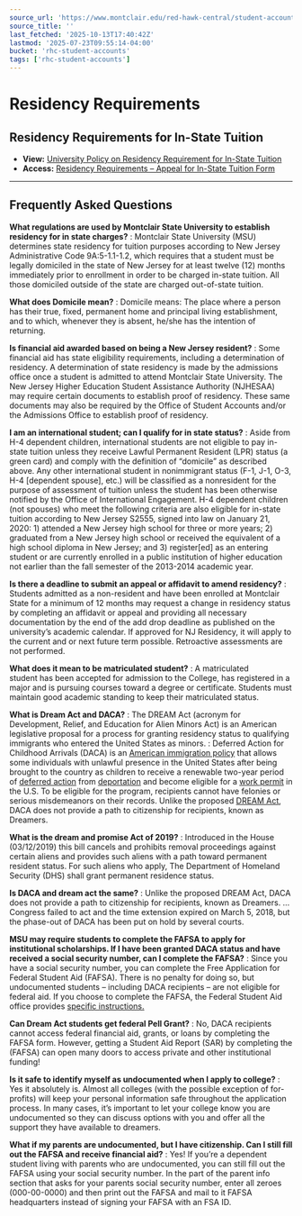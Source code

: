 ```yaml
---
source_url: 'https://www.montclair.edu/red-hawk-central/student-accounts/residency-requirements/'
source_title: ''
last_fetched: '2025-10-13T17:40:42Z'
lastmod: '2025-07-23T09:55:14-04:00'
bucket: 'rhc-student-accounts'
tags: ['rhc-student-accounts']
---
```


# Residency Requirements

## Residency Requirements for In-State Tuition

* **View:** [University Policy on Residency Requirement for In-State Tuition](https://www.montclair.edu/policies/all-policies/residency-requirements-for-in-state-tuition/)
* **Access:** [Residency Requirements – Appeal for In-State Tuition Form](http://www.montclair.edu/red-hawk-central/wp-content/uploads/sites/59/2019/11/residency-requirements-submittal-form.pdf)

---

## Frequently Asked Questions

**What regulations are used by Montclair State University to establish residency for in state charges?**
:   Montclair State University (MSU) determines state residency for tuition purposes according to New Jersey Administrative Code 9A:5-1.1-1.2, which requires that a student must be legally domiciled in the state of New Jersey for at least twelve (12) months immediately prior to enrollment in order to be charged in-state tuition. All those domiciled outside of the state are charged out-of-state tuition.

**What does Domicile mean?**
:   Domicile means: The place where a person has their true, fixed, permanent home and principal living establishment, and to which, whenever they is absent, he/she has the intention of returning.

**Is financial aid awarded based on being a New Jersey resident?**
:   Some financial aid has state eligibility requirements, including a determination of residency. A determination of state residency is made by the admissions office once a student is admitted to attend Montclair State University. The New Jersey Higher Education Student Assistance Authority (NJHESAA) may require certain documents to establish proof of residency. These same documents may also be required by the Office of Student Accounts and/or the Admissions Office to establish proof of residency.

**I am an international student; can I qualify for in state status?**
:   Aside from H-4 dependent children, international students are not eligible to pay in-state tuition unless they receive Lawful Permanent Resident (LPR) status (a green card) and comply with the definition of “domicile” as described above. Any other international student in nonimmigrant status (F-1, J-1, O-3, H-4 [dependent spouse], etc.) will be classified as a nonresident for the purpose of assessment of tuition unless the student has been otherwise notified by the Office of International Engagement. H-4 dependent children (not spouses) who meet the following criteria are also eligible for in-state tuition according to New Jersey S2555, signed into law on January 21, 2020: 1) attended a New Jersey high school for three or more years; 2) graduated from a New Jersey high school or received the equivalent of a high school diploma in New Jersey; and 3) register[ed] as an entering student or are currently enrolled in a public institution of higher education not earlier than the fall semester of the 2013-2014 academic year.

**Is there a deadline to submit an appeal or affidavit to amend residency?**
:   Students admitted as a non-resident and have been enrolled at Montclair State for a minimum of 12 months may request a change in residency status by completing an affidavit or appeal and providing all necessary documentation by the end of the add drop deadline as published on the university’s academic calendar. If approved for NJ Residency, it will apply to the current and or next future term possible. Retroactive assessments are not performed.

**What does it mean to be matriculated student?**
:   A matriculated student has been accepted for admission to the College, has registered in a major and is pursuing courses toward a degree or certificate. Students must maintain good academic standing to keep their matriculated status.

**What is Dream Act and DACA?**
:   The DREAM Act (acronym for Development, Relief, and Education for Alien Minors Act) is an American legislative proposal for a process for granting residency status to qualifying immigrants who entered the United States as minors.
:   Deferred Action for Childhood Arrivals (DACA) is an [American immigration policy](https://en.wikipedia.org/wiki/Immigration_to_the_United_States) that allows some individuals with unlawful presence in the United States after being brought to the country as children to receive a renewable two-year period of [deferred action](https://en.wikipedia.org/wiki/Deferred_action) from [deportation](https://en.wikipedia.org/wiki/Deportation) and become eligible for a [work permit](https://en.wikipedia.org/wiki/Employment_authorization_document) in the U.S. To be eligible for the program, recipients cannot have felonies or serious misdemeanors on their records. Unlike the proposed [DREAM Act](https://en.wikipedia.org/wiki/DREAM_Act), DACA does not provide a path to citizenship for recipients, known as Dreamers.

**What is the dream and promise Act of 2019?**
:   Introduced in the House (03/12/2019) this bill cancels and prohibits removal proceedings against certain aliens and provides such aliens with a path toward permanent resident status. For such aliens who apply, The Department of Homeland Security (DHS) shall grant permanent residence status.

**Is DACA and dream act the same?**
:   Unlike the proposed DREAM Act, DACA does not provide a path to citizenship for recipients, known as Dreamers. … Congress failed to act and the time extension expired on March 5, 2018, but the phase-out of DACA has been put on hold by several courts.

**MSU may require students to complete the FAFSA to apply for institutional scholarships. If I have been granted DACA status and have received a social security number, can I complete the FAFSA?**
:   Since you have a social security number, you can complete the Free Application for Federal Student Aid (FAFSA). There is no penalty for doing so, but undocumented students – including DACA recipients – are not eligible for federal aid. If you choose to complete the FAFSA, the Federal Student Aid office provides [specific instructions.](/red-hawk-central/financial-aid/nj-dreamers/)

**Can Dream Act students get federal Pell Grant?**
:   No, DACA recipients cannot access federal financial aid, grants, or loans by completing the FAFSA form. However, getting a Student Aid Report (SAR) by completing the (FAFSA) can open many doors to access private and other institutional funding!

**Is it safe to identify myself as undocumented when I apply to college?**
:   Yes it absolutely is. Almost all colleges (with the possible exception of for-profits) will keep your personal information safe throughout the application process. In many cases, it’s important to let your college know you are undocumented so they can discuss options with you and offer all the support they have available to dreamers.

**What if my parents are undocumented, but I have citizenship. Can I still fill out the FAFSA and receive financial aid?**
:   Yes! If you’re a dependent student living with parents who are undocumented, you can still fill out the FAFSA using your social security number. In the part of the parent info section that asks for your parents social security number, enter all zeroes (000-00-0000) and then print out the FAFSA and mail to it FAFSA headquarters instead of signing your FAFSA with an FSA ID.